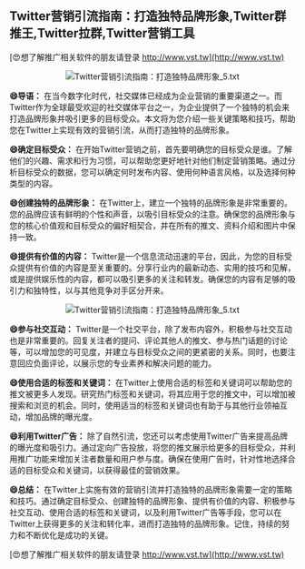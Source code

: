 ## **Twitter营销引流指南：打造独特品牌形象,Twitter群推王,Twitter拉群,Twitter营销工具**

[😍想了解推广相关软件的朋友请登录 http://www.vst.tw](http://www.vst.tw)

 <center><img src="https://vst.tw/MP4/tuiguang/png/1.png" alt="Twitter营销引流指南：打造独特品牌形象_5.txt"></center>

**😄导语：**
在当今数字化时代，社交媒体已经成为企业营销的重要渠道之一。而Twitter作为全球最受欢迎的社交媒体平台之一，为企业提供了一个独特的机会来打造品牌形象并吸引更多的目标受众。本文将为您介绍一些关键策略和技巧，帮助您在Twitter上实现有效的营销引流，从而打造独特的品牌形象。

**😄确定目标受众：**
在开始Twitter营销之前，首先要明确您的目标受众是谁。了解他们的兴趣、需求和行为习惯，可以帮助您更好地针对他们制定营销策略。通过分析目标受众的数据，您可以确定何时发布内容、使用何种语言风格，以及选择何种类型的内容。

**😄创建独特的品牌形象：**
在Twitter上，建立一个独特的品牌形象是非常重要的。您的品牌应该有鲜明的个性和声音，以吸引目标受众的注意。确保您的品牌形象与您的核心价值观和目标受众的偏好相契合，并在所有的推文、资料介绍和图片中保持一致。

**😄提供有价值的内容：**
Twitter是一个信息流动迅速的平台，因此，为您的目标受众提供有价值的内容是至关重要的。分享行业内的最新动态、实用的技巧和见解，或是提供娱乐性的内容，都可以吸引更多的关注和转发。确保您的内容有足够的吸引力和独特性，以与其他竞争对手区分开来。

 <center><img src="https://vst.tw/MP4/tuiguang/png/5.png" alt="Twitter营销引流指南：打造独特品牌形象_5.txt"></center>

**😄参与社交互动：**
Twitter是一个社交平台，除了发布内容外，积极参与社交互动也是非常重要的。回复关注者的提问、评论其他人的推文、参与热门话题的讨论等，可以增加您的可见度，并建立与目标受众之间的更紧密的关系。同时，也要注意回应负面评论，以展示您的专业素养和解决问题的能力。

**😄使用合适的标签和关键词：**
在Twitter上使用合适的标签和关键词可以帮助您的推文被更多人发现。研究热门标签和关键词，将其应用于您的推文中，可以增加被搜索和浏览的机会。同时，使用适当的标签和关键词也有助于与其他行业领袖互动，增加品牌的曝光度。

**😄利用Twitter广告：**
除了自然引流，您还可以考虑使用Twitter广告来提高品牌的曝光度和吸引力。通过定向广告投放，将您的推文展示给更多的目标受众，并利用推广功能来增加关注者数量和用户参与度。确保在使用广告时，针对性地选择合适的目标受众和关键词，以获得最佳的营销效果。

**😄总结：**
在Twitter上实施有效的营销引流并打造独特的品牌形象需要一定的策略和技巧。通过确定目标受众、创建独特的品牌形象、提供有价值的内容、积极参与社交互动、使用合适的标签和关键词，以及利用Twitter广告等手段，您可以在Twitter上获得更多的关注和转化率，进而打造独特的品牌形象。记住，持续的努力和不断优化是成功的关键。

[😍想了解推广相关软件的朋友请登录 http://www.vst.tw](http://www.vst.tw)



